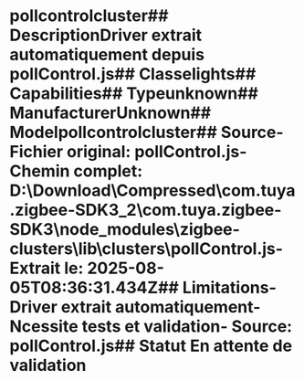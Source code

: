 # pollcontrolcluster##  DescriptionDriver extrait automatiquement depuis pollControl.js##  Classelights##  Capabilities##  Typeunknown##  ManufacturerUnknown##  Modelpollcontrolcluster##  Source- **Fichier original**: pollControl.js- **Chemin complet**: D:\Download\Compressed\com.tuya.zigbee-SDK3_2\com.tuya.zigbee-SDK3\node_modules\zigbee-clusters\lib\clusters\pollControl.js- **Extrait le**: 2025-08-05T08:36:31.434Z##  Limitations- Driver extrait automatiquement- Ncessite tests et validation- Source: pollControl.js##  Statut En attente de validation